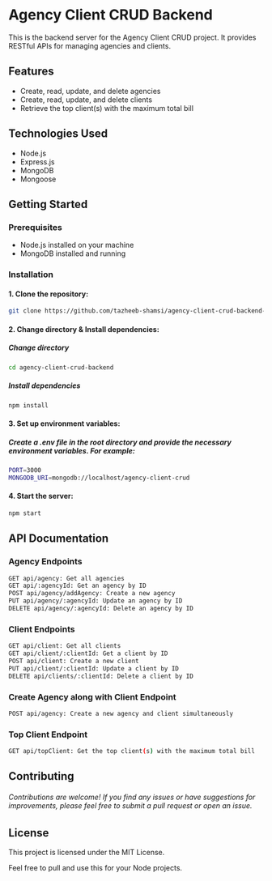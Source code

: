 # Agency Client CRUD Backend

This is the backend server for the Agency Client CRUD project. It provides RESTful APIs for managing agencies and clients.

## Features

- Create, read, update, and delete agencies
- Create, read, update, and delete clients
- Retrieve the top client(s) with the maximum total bill

## Technologies Used

- Node.js
- Express.js
- MongoDB
- Mongoose

## Getting Started

### Prerequisites

- Node.js installed on your machine
- MongoDB installed and running

### Installation

#### 1. Clone the repository:

```bash
git clone https://github.com/tazheeb-shamsi/agency-client-crud-backend-assignment

```

#### 2. Change directory & Install dependencies:

##### Change directory

```bash
cd agency-client-crud-backend
```

##### Install dependencies

```bash
npm install
```

#### 3. Set up environment variables:

##### Create a .env file in the root directory and provide the necessary environment variables. For example:

```bash
PORT=3000
MONGODB_URI=mongodb://localhost/agency-client-crud

```

#### 4. Start the server:

```bash
npm start
```

## API Documentation

### Agency Endpoints

```bash
GET api/agency: Get all agencies
GET api/:agencyId: Get an agency by ID
POST api/agency/addAgency: Create a new agency
PUT api/agency/:agencyId: Update an agency by ID
DELETE api/agency/:agencyId: Delete an agency by ID
```

### Client Endpoints

```bash
GET api/client: Get all clients
GET api/client/:clientId: Get a client by ID
POST api/client: Create a new client
PUT api/client/:clientId: Update a client by ID
DELETE api/clients/:clientId: Delete a client by ID
```

### Create Agency along with Client Endpoint

```bash
POST api/agency: Create a new agency and client simultaneously
```

### Top Client Endpoint

```bash
GET api/topClient: Get the top client(s) with the maximum total bill
```


## Contributing
###### Contributions are welcome! If you find any issues or have suggestions for improvements, please feel free to submit a pull request or open an issue.

## License
This project is licensed under the MIT License.

Feel free to pull and use this  for your Node projects.